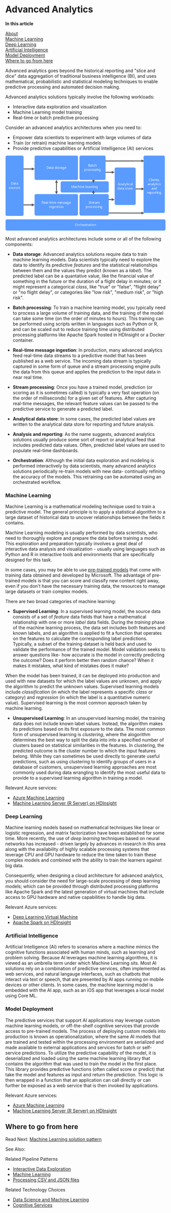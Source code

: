 # Advanced Analytics

**In this article**

[About]()  
[Machine Learning](#machinelearning)  
[Deep Learning](#deeplearning)  
[Artificial Intelligence](#ai)  
[Model Deployment](#operationalization)   
[Where to go from here](#wheretogo)  


<a name="about"></a>
Advanced analytics goes beyond the historical reporting and "slice and dice" data aggregation of traditional business intelligence (BI), and uses mathematical, probabilistic and statistical modeling techniques to enable predictive processing and automated decision making.

Advanced analytics solutions typically involve the following workloads:

* Interactive data exploration and visualization
* Machine Learning model training
* Real-time or batch predictive processing

Consider an advanced analytics architectures when you need to:

* Empower data scientists to experiment with large volumes of data
* Train (or retrain) machine learning models
* Provide predictive capabilities or Artificial Intelligence (AI) services

![Overall data pipeline with Machine Learning diagram](./images/data-pipeline-ml.png)

Most advanced analytics architectures include some or all of the following components:

* **Data storage**: Advanced analytics solutions require data to train machine learning models. Data scientists typically need to explore the data to identify its predictive *features* and the statistical relationships between them and the values they predict (known as a *label*). The predicted label can be a quantative value, like the financial value of something in the future or the duration of a flight delay in minutes; or it might represent a categorical *class*, like "true" or "false", "flight delay" or "no flight delay", or categories like "low risk", "medium risk", or "high risk". 

* **Batch processing**: To train a machine learning model, you typically need to process a large volume of training data, and the training of the model can take some time (on the order of minutes to hours). This training can be performed using scripts written in languages such as Python or R, and can be scaled out to reduce training time using distributed processing platforms like Apache Spark hosted in HDInsight or a Docker container.

* **Real-time message ingestion**: In production, many advanced analytics feed real-time data streams to a predictive model that has been published as a web service. The incoming data stream is typically captured in some form of queue and a stream processing engine pulls the data from this queue and applies the prediction to the input data in near real time.  

* **Stream processing**: Once you have a trained model, prediction (or scoring as it is sometimes called) is typically a very fast operation (on the order of milliseconds) for a given set of features.  After capturing real-time messages, the relevant feature values can be passed to the predictive service to generate a predicted label.

* **Analytical data store**: In some cases, the predicted label values are written to the analytical data store for reporting and future analysis.

* **Analysis and reporting**: As the name suggests, advanced analytics solutions usually produce some sort of report or analytical feed that includes predicted data values. Often, predicted label values are used to populate real-time dashboards.

* **Orchestration**: Although the initial data exploration and modeling is performed interactively by data scientists, many advanced analytics solutions periodically re-train models with new data- continually refining the accuracy of the models. This retraining can be automated using an orchestrated workflow.

### <a name="machinelearning"></a> Machine Learning
Machine Learning is a mathematical modeling technique used to train a predictive model. The general principle is to apply a statistical algorithm to a large dataset of historical data to uncover relationships between the fields it contains.

Machine Learning modeling is usually performed by data scientists, who need to thoroughly explore and prepare the data before training a model. This exploration and preparation typically involves a great deal of interactive data analysis and visualization - usually using languages such as Python and R in interactive tools and environments that are specifically designed for this task.

In some cases, you may be able to use [pre-trained models](https://docs.microsoft.com/machine-learning-server/install/microsoftml-install-pretrained-models) that come with training data obtained and developed by Microsoft. The advantage of pre-trained models is that you can score and classify new content right away, even if you don't have the necessary training data, the resources to manage large datasets or train complex models.

There are two broad categories of machine learning:

* **Supervised Learning**: In a supervised learning model, the source data consists of a set of *feature* data fields that have a mathematical relationship with one or more *label* data fields. During the *training* phase of the machine learning process, the data set includes both features and known labels, and an algorithm is applied to fit a function that operates on the features to calculate the corresponding label predictions. Typically, a subset of the training dataset is held back and used to validate the performance of the trained model. Model validation seeks to answer questions like- how accurate is the model in correctly predicting the outcome? Does it perform better then random chance? When it makes it mistakes, what kind of mistakes does it make? 

When the model has been trained, it can be deployed into production and used with new datasets for which the label values are unknown, and apply the algorithm to predict the unknown values. Supervised learning models include *classification* (in which the label represents a specific *class* or category) and *regression* (in which the label is a quantitative numeric value). Supervised learning is the most common approach taken by machine learning. 

* **Unsupervised Learning**: In an unsupervised learning model, the training data does not include known label values. Instead, the algorithm makes its predictions based on its first exposure to the data. The most common form of unsupervised learning is *clustering*, where the alogorithm determines the best way to split the data into into a specified number of clusters based on statistical similarities in the features. In clustering, the predicted outcome is the cluster number to which the input features belong. While they can sometimes be used directly to generate useful predictions, such as using clustering to identify groups of users in a database of customers, unsupervised learning approaches are most commonly used during data wrangling to identify the most useful data to provide to a supervised learning algorithm in training a model.  

Relevant Azure services:

- [Azure Machine Learning](https://docs.microsoft.com/azure/machine-learning/)
- [Machine Learning Server (R Server) on HDInsight](https://docs.microsoft.com/azure/hdinsight/r-server/r-server-overview)

### <a name="deeplearning"></a> Deep Learning

Machine learning models based on mathematical techniques like linear or logistic regression, and matrix factorization have been established for some time. More recently, the use of *deep learning* techniques based on neural networks has increased - driven largely by advances in research in this area along with the availability of highly scalable processing systems that leverage CPU and GPU hardware to reduce the time taken to train these complex models and combined with the ability to train the learners against big data.

Consequently, when designing a cloud architecture for advanced analytics, you should consider the need for large-scale processing of deep learning models; which can be provided through distributed processing platforms like Apache Spark and the latest generation of virtual machines that include access to GPU hardware and native capabilities to handle big data.

Relevant Azure services:

- [Deep Learning Virtual Machine](https://docs.microsoft.com/azure/machine-learning/data-science-virtual-machine/deep-learning-dsvm-overview)
- [Apache Spark on HDInsight](https://docs.microsoft.com/azure/hdinsight/spark/apache-spark-overview)

### <a name="ai"></a> Artificial Intelligence

Artificial Intelligence (AI) refers to scenarios where a machine mimics the cognitive functions associated with human minds, such as learning and problem solving. Because AI leverages machine learning algorithms, it is viewed as an umbrella term under which Machine Learning sits. Most AI solutions rely on a combination of predictive services, often implemented as web services, and natural langauge interfaces, such as chatbots that interact via text or speech, that are presented by AI apps running on mobile devices or other clients. In some cases, the machine learning model is embedded with the AI app, such as an iOS app that leverages a local model using Core ML.  

### <a name="operationalization"></a> Model Deployment
The predictive services that support AI applications may leverage custom machine learning models, or off-the-shelf cognitive services that provide access to pre-trained models. The process of deploying custom models into production is known as operationalization, where the same AI models that are trained and tested within the processing environment are serialized and made available to external applications and services for batch or self-service predictions. To utilize the predictive capability of the model, it is deserialized and loaded using the same machine learning library that contains the algorithm that was used to train the model in the first place. This library provides predictive functions (often called score or predict) that take the model and features as input and return the prediction. This logic is then wrapped in a function that an application can call directly or can further be exposed as a web service that is then invoked by applications. 


Relevant Azure services:

- [Azure Machine Learning](https://docs.microsoft.com/azure/machine-learning/)
- [Machine Learning Server (R Server) on HDInsight](https://docs.microsoft.com/azure/hdinsight/r-server/r-server-overview)

## <a name="wheretogo"></a>Where to go from here

Read Next: [Machine Learning solution pattern](../pipeline-patterns/machine-learning.md)

See Also:

Related Pipeline Patterns
- [Interactive Data Exploration](../pipeline-patterns/interactive-data-exploration.md)
- [Machine Learning](../pipeline-patterns/machine-learning.md)
- [Processing CSV and JSON files](../pipeline-patterns/processing-csv-and-json-files.md)

Related Technology Choices
- [Data Science and Machine Learning](../technology-choices/data-science-and-machine-learning.md)
- [Cognitive Services](../technology-choices/cognitive-services.md)

